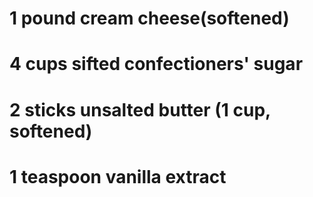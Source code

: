 # 1 pound cream cheese(softened)
# 4 cups sifted confectioners' sugar
# 2 sticks unsalted butter (1 cup, softened)
# 1 teaspoon vanilla extract